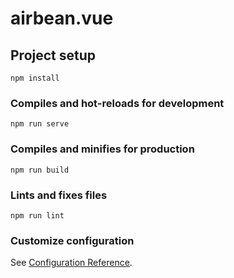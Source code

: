 # airbean.vue

## Project setup
```
npm install
```

### Compiles and hot-reloads for development
```
npm run serve
```

### Compiles and minifies for production
```
npm run build
```

### Lints and fixes files
```
npm run lint
```

### Customize configuration
See [Configuration Reference](https://cli.vuejs.org/config/).

<!--

Agenda för vecka 8.
Tisdag 23/2 2021


Onsdag 24/2 2021


Torsdag 25/2


Fredag 26/2

Agenda för vecka 9.
Måndag 1/3


Tisdag 2/3


Onsdag 3/3


Torsdag 4/3



-->